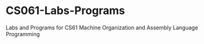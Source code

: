 # CS061-Labs-Programs
Labs and Programs for CS61 Machine Organization and Assembly Language Programming
